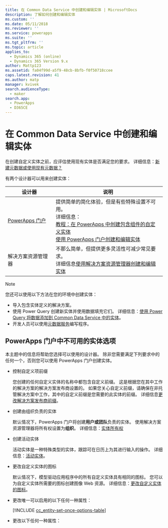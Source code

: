 ```yaml
---
title: 在 Common Data Service 中创建和编辑实体 | MicrosoftDocs
description: 了解如何创建和编辑实体
ms.custom: ''
ms.date: 05/11/2018
ms.reviewer: ''
ms.service: powerapps
ms.suite: ''
ms.tgt_pltfrm: ''
ms.topic: article
applies_to:
  - Dynamics 365 (online)
  - Dynamics 365 Version 9.x
author: Mattp123
ms.assetid: fa04f99d-a5f9-48cb-8bfb-f0f50718ccee
caps.latest.revision: 41
ms.author: matp
manager: kvivek
search.audienceType:
  - maker
search.app:
  - PowerApps
  - D365CE
---
```

# <a name="create-and-edit-entities-in-common-data-service"></a>在 Common Data Service 中创建和编辑实体

在创建自定义实体之前，应评估使用现有实体是否满足您的要求。 详细信息：[新建元数据或使用现有元数据？](create-edit-metadata.md#create-new-metadata-or-use-existing-metadata)

有两个设计器可以用来创建实体：

|设计器| 说明|
|--|--|
|[PowerApps 门户](https://web.powerapps.com/?utm_source=padocs&utm_medium=linkinadoc&utm_campaign=referralsfromdoc)|提供简单的简化体验，但是有些特殊设置不可用。<br />详细信息： <br />[教程：在 PowerApps 中创建包含组件的自定义实体](/powerapps/maker/common-data-service/create-custom-entity)<br />[使用 PowerApps 门户创建和编辑实体](create-edit-entities-portal.md)|
|解决方案资源管理器|不那么简单，但提供更多灵活性可减少常见要求。 <br />详细信息[使用解决方案资源管理器创建和编辑实体](create-edit-entities-solution-explorer.md)|

> [!NOTE]
> 您还可以使用以下方法在您的环境中创建实体：
> - 导入包含实体定义的解决方案。
> - 使用 Power Query 创建新实体并使用数据填充它们。 详细信息：[使用 Power Query 将数据添加到 Common Data Service 中的实体](/powerapps/maker/common-data-service/data-platform-cds-newentity-pq)。
> - 开发人员可以使用[元数据服务](/powerapps/developer/common-data-service/use-web-services#metadata-services)编写程序。


## <a name="entity-options-not-available-in-the-powerapps-portal"></a>PowerApps 门户中不可用的实体选项

本主题中的信息将帮助您选择可以使用的设计器。 除非您需要满足下列要求中的任何一个，否则您可以使用 PowerApps 门户创建实体。

- 控制自定义项前缀

  您创建的任何自定义实体的名称中都包含自定义前缀。 这是根据您在其中工作的解决方案的解决方案发布商设置的。 如果您关心自定义前缀，请确保在非托管解决方案中工作，其中的自定义前缀是您需要的此实体的前缀。 详细信息[更改解决方案发布商前缀](change-solution-publisher-prefix.md)。

- 创建由组织负责的实体

  默认情况下，PowerApps 门户将创建**用户或团队**负责的实体。 使用解决方案资源管理器将所有权设置为**组织**。 详细信息：[实体所有权](types-of-entities.md#entity-ownership)

- 创建活动实体

  活动实体是一种特殊类型的实体，跟踪可在日历上为其进行输入的操作。 详细信息：[活动实体](types-of-entities.md#activity-entities)。

- 更改自定义实体的图标

  默认情况下，模型驱动应用程序中的所有自定义实体具有相同的图标。 您可以为自定义实体所需要的图标创建图像 Web 资源。 详细信息：[更改自定义实体的图标](../model-driven-apps/change-custom-entity-icons.md)。 

- 更改唯一可以启用的以下任何一种属性：

  [!INCLUDE [cc_entity-set-once-options-table](../../includes/cc_entity-set-once-options-table.md)]

- 更改以下任何一种属性：

  <!-- Based on ../../includes/cc_entity-changeable-options-table.md 
Removed these:

  /|**Description**/|Provide a meaningful description of the purpose of the entity./|

  /|**Primary Image**/|System entities that support images will already have an **Image** field. You can choose whether to display data in this field as the image for the record by setting this field to **[None]** or **Default Image**.<br /><br /> For custom entities you must first create an image field. Each entity can have only one image field. After you create one, you can change this setting to set the primary image. More information: [Image fields](../maker/common-data-service/types-of-fields.md#image-fields) /|-->

  |选项   |说明  |
  |---------|---------|
  |**访问团队**|为此实体创建团队模板。 |
  |**允许快速创建**|在为此实体创建并发布了**快速创建窗体**之后，用户可以选择使用导航窗格中的**创建**按钮来创建新的记录。 更多信息：[创建和设计窗体](../model-driven-apps/create-design-forms.md)<br /><br /> 如果为某个自定义活动实体启用了此选项，则当用户使用导航窗格中的**创建**按钮时，自定义活动将出现在活动实体的组中。 但是，由于活动不支持快速创建窗体，因此，当单击自定义实体图标时，将使用主窗体。|
  |**显示此实体的区域**|在 Web 应用程序中选择其中一个可用站点地图区域以显示此实体。 这不适用于模型驱动应用程序。|
  |**审核**|在为组织启用了审核后，将允许更改随时间获取的实体记录。 为实体启用审核后，也会对其所有字段启用审核。 可以选择或清除要对其启用审核的字段。|
  |**更改跟踪**|从最初解压缩或最后同步数据开始就检测被更改的数据，从而以永久方法支持数据同步。  |
  |**颜色**|在模型驱动应用程序中设置用于实体的颜色。|
  |**文档管理**|在执行了其他任务来启用组织的文档管理后，启用此功能可以让此实体加入与 SharePoint 的集成。 |
  |**重复检测**|如果为组织启用了重复检测，启用此选项将允许为此实体创建重复检测规则。|
  |**为移动设备启用**|使此实体对 Dynamics 365 for phones 和 Dynamics 365 for tablets 应用程序可用。 您还可以选择将此实体设为**在移动设备中为只读**。<br /><br /> 如果实体的窗体需要不被 Dynamics 365 for phones 和 Dynamics 365 for tablets 应用程序支持的扩展，请使用此设置确保移动应用程序用户不能编辑这些实体的数据。|
  |**针对 Phone Express 启用**|使此实体对 Dynamics 365 for phones 应用程序可用。|
  |**邮件合并**|用户可以将此实体用于邮件合并。|
  |**Dynamics 365 for Outlook 的脱机功能**|当 Dynamics 365 for Outlook 应用程序未连接到网络时，此实体中的数据是否可用。|
  |**Dynamics 365 for Outlook 中的阅读窗格**|实体是否在 Dynamics 365 for Outlook 应用程序的阅读窗格中可见。|
  |**使用自定义帮助**|启用后，设置帮助 URL 来控制用户在单击应用程序中的帮助按钮时他们将看到的页面。 使用此设置来提供特定于您公司的实体流程的指导。|


### <a name="see-also"></a>另请参阅

[使用解决方案资源管理器创建和编辑实体](create-edit-entities-solution-explorer.md)<br />
[教程：在 PowerApps 中创建包含组件的自定义实体](/powerapps/maker/common-data-service/create-custom-entity)<br />
[编辑实体](edit-entities.md)<br />
[开发人员文档：创建自定义实体](/dynamics365/customer-engagement/developer/org-service/create-custom-entity)
